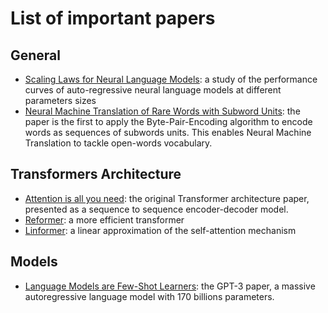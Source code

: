 
# List of important papers

## General
- [Scaling Laws for Neural Language Models](https://arxiv.org/abs/2001.08361): a study of the performance curves of auto-regressive neural language models at different parameters sizes 
- [Neural Machine Translation of Rare Words with Subword Units](https://www.aclweb.org/anthology/P16-1162.pdf): the paper is the first to apply the Byte-Pair-Encoding algorithm to encode words as sequences of subwords units. This enables Neural Machine Translation to tackle open-words vocabulary.


## Transformers Architecture
- [Attention is all you need](https://arxiv.org/abs/1706.03762): the original Transformer architecture paper, presented as a sequence to sequence encoder-decoder model. 
- [Reformer](https://arxiv.org/abs/2001.04451): a more efficient transformer 
- [Linformer](https://arxiv.org/abs/2006.04768): a linear approximation of the self-attention mechanism 

## Models
- [Language Models are Few-Shot Learners](https://arxiv.org/abs/2005.14165): the GPT-3 paper, a massive autoregressive language model with 170 billions parameters. 
